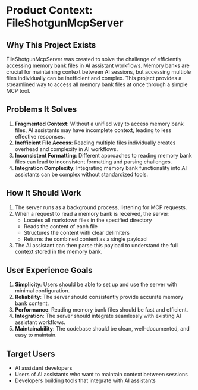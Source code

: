 # Product Context: FileShotgunMcpServer

## Why This Project Exists
FileShotgunMcpServer was created to solve the challenge of efficiently accessing memory bank files in AI assistant workflows. Memory banks are crucial for maintaining context between AI sessions, but accessing multiple files individually can be inefficient and complex. This project provides a streamlined way to access all memory bank files at once through a simple MCP tool.

## Problems It Solves
1. **Fragmented Context**: Without a unified way to access memory bank files, AI assistants may have incomplete context, leading to less effective responses.
2. **Inefficient File Access**: Reading multiple files individually creates overhead and complexity in AI workflows.
3. **Inconsistent Formatting**: Different approaches to reading memory bank files can lead to inconsistent formatting and parsing challenges.
4. **Integration Complexity**: Integrating memory bank functionality into AI assistants can be complex without standardized tools.

## How It Should Work
1. The server runs as a background process, listening for MCP requests.
2. When a request to read a memory bank is received, the server:
   - Locates all markdown files in the specified directory
   - Reads the content of each file
   - Structures the content with clear delimiters
   - Returns the combined content as a single payload
3. The AI assistant can then parse this payload to understand the full context stored in the memory bank.

## User Experience Goals
1. **Simplicity**: Users should be able to set up and use the server with minimal configuration.
2. **Reliability**: The server should consistently provide accurate memory bank content.
3. **Performance**: Reading memory bank files should be fast and efficient.
4. **Integration**: The server should integrate seamlessly with existing AI assistant workflows.
5. **Maintainability**: The codebase should be clean, well-documented, and easy to maintain.

## Target Users
- AI assistant developers
- Users of AI assistants who want to maintain context between sessions
- Developers building tools that integrate with AI assistants
